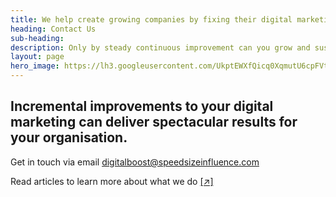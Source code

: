 ```yaml
---
title: We help create growing companies by fixing their digital marketing
heading: Contact Us
sub-heading: 
description: Only by steady continuous improvement can you grow and sustain your business
layout: page
hero_image: https://lh3.googleusercontent.com/UkptEWXfQicq0XqmutU6cpFVtPJU6Wk1EZgO4DJ-piwehR_lBKzOExhKhBohFRw2AA4qk1bCEPX_pl83=w1200-h500-c-rj
---
```


## Incremental improvements to your digital marketing can deliver spectacular results for your organisation.

Get in touch via email digitalboost@speedsizeinfluence.com

 Read articles to learn more about what we do [[↗]]({{site.url}}/articles "Learn more about business growth")
